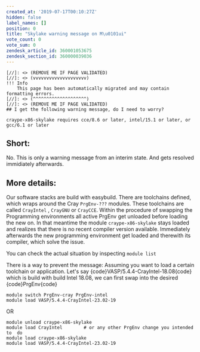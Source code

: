 ```yaml
---
created_at: '2019-07-17T00:10:27Z'
hidden: false
label_names: []
position: 0
title: "Skylake warning message on M\u0101ui"
vote_count: 0
vote_sum: 0
zendesk_article_id: 360001053675
zendesk_section_id: 360000039036
---
```



    [//]: <> (REMOVE ME IF PAGE VALIDATED)
    [//]: <> (vvvvvvvvvvvvvvvvvvvv)
    !!! Info
        This page has been automatically migrated and may contain formatting errors.
    [//]: <> (^^^^^^^^^^^^^^^^^^^^)
    [//]: <> (REMOVE ME IF PAGE VALIDATED)
    ## I get the following warning message, do I need to worry?

    craype-x86-skylake requires cce/8.6 or later, intel/15.1 or later, or gcc/6.1 or later

## Short:

No. This is only a warning message from an interim state. And gets
resolved immidiately afterwards.

## More details:

Our software stacks are build with easybuild. There are toolchains
defined, which wraps around the Cray `PrgEnv-???` modules. These
toolchains are called `CrayIntel` , `CrayGNU` or `CrayCCE`. Within the
procedure of swapping the Programming environments all active PrgEnv get
unloaded before loading the new on. In that meantime the module
`craype-x86-skylake` stays loaded and realizes that there is no recent
compiler version available. Immediately afterwards the new programming
environment get loaded and therewith its compiler, which solve the
issue.

You can check the actual situation by inspecting `module list`

There is a way to prevent the message: Assuming you want to load a
certain toolchain or application. Let's say
{code}VASP/5.4.4-CrayIntel-18.08{code} which is build with build Intel
18.08, we can first swap into the desired {code}PrgEnv{code}

    module switch PrgEnv-cray PrgEnv-intel
    module load VASP/5.4.4-CrayIntel-23.02-19

OR

    module unload craype-x86-skylake
    module load CrayIntel        # or any other PrgEnv change you intended to  do
    module load craype-x86-skylake
    module load VASP/5.4.4-CrayIntel-23.02-19
